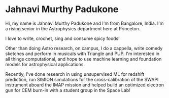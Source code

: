 # Jahnavi Murthy Padukone

Hi, my name is Jahnavi Murthy Padukone and I'm from Bangalore, India. I'm a rising senior in the Astrophysics department here at Princeton.

I love to write, crochet, sing and consume spicy foods!

Other than doing Astro research, on campus, I do a cappella, write comedy sketches and perform in musicals with Triangle and PUP. I'm interested in all things computational, and hope to use machine learning and foundation models for astrophysical applications.

Recently, I've done research in using unsupervised ML for redshift prediction, run SIMION simulations for the cross-calibration of the SWAPI instrument aboard the IMAP mission and helped build an optimized electron gun for CEM burn-in with a student group in the Space Lab!